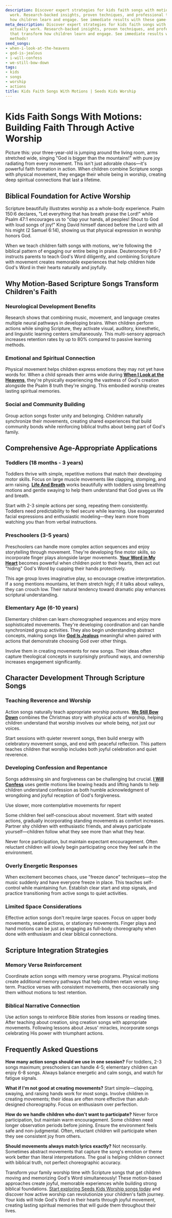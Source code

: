 ```yaml
---
description: Discover expert strategies for kids faith songs with motions that actually
  work. Research-backed insights, proven techniques, and professional tips that transform
  how children learn and engage. See immediate results with these game-changing methods!
meta_description: Discover expert strategies for kids faith songs with motions that
  actually work. Research-backed insights, proven techniques, and professional tips
  that transform how children learn and engage. See immediate results with these game-changing
  methods!
seed_songs:
- when-i-look-at-the-heavens
- god-is-jealous
- i-will-confess
- we-still-bow-down
tags:
- kids
- songs
- worship
- actions
title: Kids Faith Songs With Motions | Seeds Kids Worship
---
```

# Kids Faith Songs With Motions: Building Faith Through Active Worship

Picture this: your three-year-old is jumping around the living room, arms stretched wide, singing "God is bigger than the mountains!" with pure joy radiating from every movement. This isn't just adorable chaos—it's powerful faith formation in action. When children combine Scripture songs with physical movement, they engage their whole being in worship, creating deep spiritual connections that last a lifetime.

## Biblical Foundation for Active Worship

Scripture beautifully illustrates worship as a whole-body experience. Psalm 150:6 declares, "Let everything that has breath praise the Lord!" while Psalm 47:1 encourages us to "clap your hands, all peoples! Shout to God with loud songs of joy!" King David himself danced before the Lord with all his might (2 Samuel 6:14), showing us that physical expression in worship honors God.

When we teach children faith songs with motions, we're following the biblical pattern of engaging our entire being in praise. Deuteronomy 6:6-7 instructs parents to teach God's Word diligently, and combining Scripture with movement creates memorable experiences that help children hide God's Word in their hearts naturally and joyfully.

## Why Motion-Based Scripture Songs Transform Children's Faith

### Neurological Development Benefits

Research shows that combining music, movement, and language creates multiple neural pathways in developing brains. When children perform actions while singing Scripture, they activate visual, auditory, kinesthetic, and linguistic learning centers simultaneously. This multi-sensory approach increases retention rates by up to 80% compared to passive learning methods.

### Emotional and Spiritual Connection

Physical movement helps children express emotions they may not yet have words for. When a child spreads their arms wide during [**When I Look at the Heavens**](https://seedskidsworship.com/product/when-i-look-at-your-heavens/), they're physically experiencing the vastness of God's creation alongside the Psalm 8 truth they're singing. This embodied worship creates lasting spiritual memories.

### Social and Community Building

Group action songs foster unity and belonging. Children naturally synchronize their movements, creating shared experiences that build community bonds while reinforcing biblical truths about being part of God's family.

## Comprehensive Age-Appropriate Applications

### Toddlers (18 months - 3 years)

Toddlers thrive with simple, repetitive motions that match their developing motor skills. Focus on large muscle movements like clapping, stomping, and arm raising. [**Life And Breath**](https://seedskidsworship.com/product/life-and-breath-acts-1724-25/) works beautifully with toddlers using breathing motions and gentle swaying to help them understand that God gives us life and breath.

Start with 2-3 simple actions per song, repeating them consistently. Toddlers need predictability to feel secure while learning. Use exaggerated facial expressions and enthusiastic modeling—they learn more from watching you than from verbal instructions.

### Preschoolers (3-5 years)

Preschoolers can handle more complex action sequences and enjoy storytelling through movement. They're developing fine motor skills, so incorporate finger plays alongside larger movements. [**Your Word in My Heart**](https://seedskidsworship.com/product/your-word-in-my-heart-psalm-1199-11-2/) becomes powerful when children point to their hearts, then act out "hiding" God's Word by cupping their hands protectively.

This age group loves imaginative play, so encourage creative interpretation. If a song mentions mountains, let them stretch high; if it talks about valleys, they can crouch low. Their natural tendency toward dramatic play enhances scriptural understanding.

### Elementary Age (6-10 years)

Elementary children can learn choreographed sequences and enjoy more sophisticated movements. They're developing coordination and can handle synchronized group activities. They also begin understanding abstract concepts, making songs like [**God Is Jealous**](https://seedskidsworship.com/product/god-is-jealous-exodus-203-5a-2/) meaningful when paired with actions that demonstrate choosing God over other things.

Involve them in creating movements for new songs. Their ideas often capture theological concepts in surprisingly profound ways, and ownership increases engagement significantly.

## Character Development Through Scripture Songs

### Teaching Reverence and Worship

Action songs naturally teach appropriate worship postures. [**We Still Bow Down**](https://seedskidsworship.com/product/we-still-bow-down-matthew-210-12/) combines the Christmas story with physical acts of worship, helping children understand that worship involves our whole being, not just our voices.

Start sessions with quieter reverent songs, then build energy with celebratory movement songs, and end with peaceful reflection. This pattern teaches children that worship includes both joyful celebration and quiet reverence.

### Developing Confession and Repentance

Songs addressing sin and forgiveness can be challenging but crucial. [**I Will Confess**](https://seedskidsworship.com/product/i-will-confess-psalm-325/) uses gentle motions like bowing heads and lifting hands to help children understand confession as both humble acknowledgment of wrongdoing and joyful reception of God's forgiveness.

Use slower, more contemplative movements for repent

Some children feel self-conscious about movement. Start with seated actions, gradually incorporating standing movements as comfort increases. Partner shy children with enthusiastic friends, and always participate yourself—children follow what they see more than what they hear.

Never force participation, but maintain expectant encouragement. Often reluctant children will slowly begin participating once they feel safe in the environment.

### Overly Energetic Responses

When excitement becomes chaos, use "freeze dance" techniques—stop the music suddenly and have everyone freeze in place. This teaches self-control while maintaining fun. Establish clear start and stop signals, and practice transitioning from active songs to quiet activities.

### Limited Space Considerations

Effective action songs don't require large spaces. Focus on upper body movements, seated actions, or stationary movements. Finger plays and hand motions can be just as engaging as full-body choreography when done with enthusiasm and clear biblical connections.

## Scripture Integration Strategies

### Memory Verse Reinforcement

Coordinate action songs with memory verse programs. Physical motions create additional memory pathways that help children retain verses long-term. Practice verses with consistent movements, then occasionally sing them without motions to test retention.

### Biblical Narrative Connection

Use action songs to reinforce Bible stories from lessons or reading times. After teaching about creation, sing creation songs with appropriate movements. Following lessons about Jesus' miracles, incorporate songs celebrating His power with triumphant actions.

## Frequently Asked Questions

**How many action songs should we use in one session?**
For toddlers, 2-3 songs maximum; preschoolers can handle 4-5; elementary children can enjoy 6-8 songs. Always balance energetic and calm songs, and watch for fatigue signals.

**What if I'm not good at creating movements?**
Start simple—clapping, swaying, and raising hands work for most songs. Involve children in creating movements; their ideas are often more effective than adult-designed choreography. Focus on enthusiasm over perfection.

**How do we handle children who don't want to participate?**
Never force participation, but maintain warm encouragement. Some children need longer observation periods before joining. Ensure the environment feels safe and non-judgmental. Often, reluctant children will participate when they see consistent joy from others.

**Should movements always match lyrics exactly?**
Not necessarily. Sometimes abstract movements that capture the song's emotion or theme work better than literal interpretations. The goal is helping children connect with biblical truth, not perfect choreographic accuracy.

Transform your family worship time with Scripture songs that get children moving and memorizing God's Word simultaneously! These motion-based approaches create joyful, memorable experiences while building strong biblical foundations. [Start exploring Seeds Kids Worship songs today](https://seedskidsworship.com) and discover how active worship can revolutionize your children's faith journey. Your kids will hide God's Word in their hearts through joyful movement, creating lasting spiritual memories that will guide them throughout their lives.

<script type="application/ld+json">
{
  "@context": "https://schema.org",
  "@type": "Article",
  "headline": "Kids Faith Songs With Motions",
  "author": {
    "@type": "Organization",
    "name": "Seeds Kids Worship"
  },
  "publisher": {
    "@type": "Organization",
    "name": "Seeds Kids Worship",
    "logo": {
      "@type": "ImageObject",
      "url": "https://seedskidsworship.com/logo.png"
    }
  },
  "datePublished": "2025-09-05T11:53:41.467008",
  "dateModified": "2025-09-05T11:53:41.467030",
  "description": "Discover expert strategies for kids faith songs with motions that actually work. Research-backed insights, proven techniques, and professional tips that transfo",
  "mainEntityOfPage": {
    "@type": "WebPage",
    "@id": "https://seedskidsworship.com/activities/kids-faith-songs-with-motions/"
  }
}
</script>

<script type="application/ld+json">
{
  "@context": "https://schema.org",
  "@type": "Product",
  "name": "When I Look at the Heavens",
  "description": "A contemplative song about God's creation and our place in it",
  "url": "https://seedskidsworship.com/product/when-i-look-at-your-heavens/",
  "brand": {
    "@type": "Brand",
    "name": "Seeds Kids Worship"
  },
  "category": "Children's Christian Music",
  "album": "Trust"
}
</script>

<script type="application/ld+json">
{
  "@context": "https://schema.org",
  "@type": "Product",
  "name": "God Is Jealous",
  "description": "From Exodus 20:3-5a, this song teaches that God is a jealous God who calls His people to worship Him alone and warns against idols, helping kids understand God's righteous jealousy.",
  "url": "https://seedskidsworship.com/product/god-is
